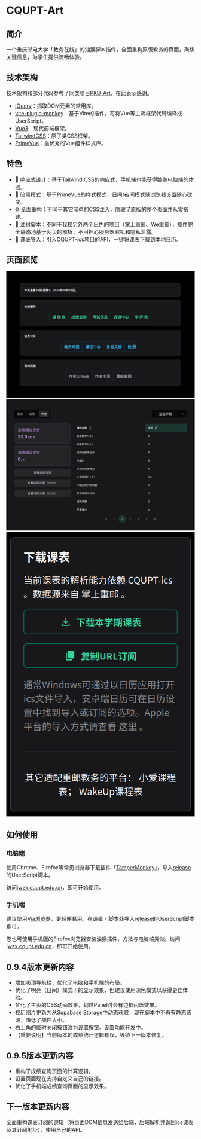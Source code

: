 # CQUPT-Art

## 简介

一个重庆邮电大学「教务在线」的油猴脚本插件，全面重构原版教务的页面，聚焦关键信息，为学生提供流畅体验。

## 技术架构

技术架构和部分代码参考了同类项目[PKU-Art](https://github.com/zhuozhiyongde/PKU-Art)，在此表示感谢。

- [jQuery](https://jquery.com/)：抓取DOM元素的常用库。
- [vite-plugin-monkey](https://github.com/lisonge/vite-plugin-monkey)：基于Vite的插件，可将Vue等主流框架代码编译成UserScript。
- [Vue3](https://cn.vuejs.org/)：现代前端框架。
- [TailwindCSS](https://tailwindcss.com/)：原子类CSS框架。
- [PrimeVue](https://cn.vuejs.org/)：最优秀的Vue组件样式库。

## 特色

- 📱 响应式设计：基于Tailwind CSS的响应式，手机端也能获得媲美电脑端的体验。
- 🌙 暗黑模式：基于PrimeVue的样式模式，日间/夜间模式随浏览器设置随心改变。
- 🌐 全面重构：不同于其它简单的CSS注入，隐藏了原版的整个页面并从零搭建。
- 🐒 油猴脚本：不同于我校另外两个出色的项目（掌上重邮、We重邮），插件完全静态地基于网页的解析，不用担心服务器宕机和隐私泄露。
- 📅 课表导入：引入[CQUPT-ics](https://github.com/qwqVictor/CQUPT-ics)项目的API，一键将课表下载到本地日历。

## 页面预览
![img_1.png](screenshots/img_1.png)
![img.png](screenshots/img.png)
![img_2.png](screenshots/img_2.png)

## 如何使用

### 电脑端

使用Chrome、Firefox等常见浏览器下载插件「[TamperMonkey](https://www.tampermonkey.net/)」，导入[release](https://github.com/gaojunran/CQUPT-Art/releases)的UserScript脚本。

访问[jwzx.cqupt.edu.cn]()，即可开始使用。

### 手机端

建议使用[Via浏览器](https://viayoo.com/zh-cn/)，更轻便易用。在设置 - 脚本处导入[release](https://github.com/gaojunran/CQUPT-Art/releases)的UserScript脚本即可。

您也可使用手机版的Firefox浏览器安装油猴插件，方法与电脑端类似。访问[jwzx.cqupt.edu.cn]()，即可开始使用。


## 0.9.4版本更新内容

- 增加吸顶导航栏，优化了电脑和手机端的布局。
- 优化了明亮（日间）模式下的显示效果，但建议使用深色模式以获得更佳体验。
- 优化了主页的CSS动画效果，划过Panel时会有边框闪烁效果。
- 校历图片更新为从Supabase Storage中动态获取，现在脚本中不再有静态资源，降低了插件大小。
- 右上角的临时关闭按钮改为设置按钮。设置功能开发中。
- 【重要说明】当前版本的成绩统计逻辑有误，等待下一版本修复。

## 0.9.5版本更新内容

- 重构了成绩查询页面的计算逻辑。
- 设置页面现在支持自定义自己的链接。
- 优化了手机端成绩查询页面的显示效果。

## 下一版本更新内容

全面重构课表订阅的逻辑（将页面DOM信息发送给后端，后端解析并返回ics课表及其订阅地址），使用自己的API。
